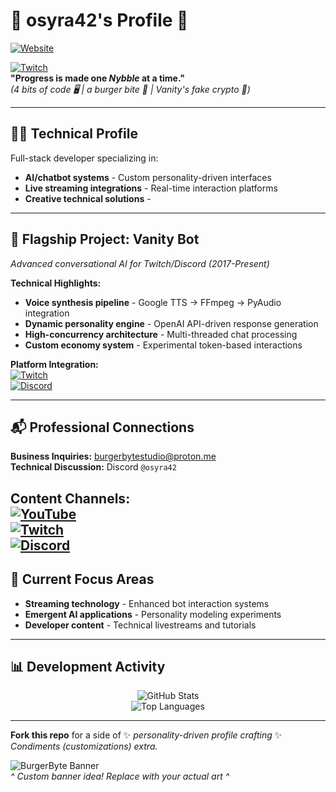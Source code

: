 # 🍔 **osyra42's Profile** 🍔
[![Website](https://img.shields.io/badge/BurgerByteStudio.com-4B3621?logo=hackthebox&logoColor=white)](https://burgerbytestudio.com)

[![Twitch](https://img.shields.io/badge/Twitch-Live_Integration-9146FF?logo=twitch)](https://www.twitch.tv/osyra42)  
**"Progress is made one *Nybble* at a time."**  
*(4 bits of code 🖥️ | a burger bite 🍔 | Vanity's fake crypto 💸)*  

---

## 👨‍💻 Technical Profile  
Full-stack developer specializing in:  
- **AI/chatbot systems** - Custom personality-driven interfaces  
- **Live streaming integrations** - Real-time interaction platforms  
- **Creative technical solutions** - 

---

## 🤖 Flagship Project: Vanity Bot  
*Advanced conversational AI for Twitch/Discord (2017-Present)*  

**Technical Highlights:**  
- **Voice synthesis pipeline** - Google TTS → FFmpeg → PyAudio integration  
- **Dynamic personality engine** - OpenAI API-driven response generation  
- **High-concurrency architecture** - Multi-threaded chat processing  
- **Custom economy system** - Experimental token-based interactions  

**Platform Integration:**  
[![Twitch](https://img.shields.io/badge/Twitch-Live_Integration-9146FF?logo=twitch)](https://www.twitch.tv/osyra42)  
[![Discord](https://img.shields.io/badge/Discord-Chat_Platform-5865F2?logo=discord)](https://discord.gg/mUYTdwXB7v)

---

## 📬 Professional Connections  
**Business Inquiries:** [burgerbytestudio@proton.me](mailto:burgerbytestudio@proton.me)  
**Technical Discussion:** Discord `@osyra42`  

**Content Channels:**  
[![YouTube](https://img.shields.io/badge/YouTube-Technical_Content-FF0000?logo=youtube)](https://www.youtube.com/@osyra42)  
[![Twitch](https://img.shields.io/badge/Twitch-Live_Integration-9146FF?logo=twitch)](https://www.twitch.tv/osyra42)  
[![Discord](https://img.shields.io/badge/Discord-Chat_Platform-5865F2?logo=discord)](https://discord.gg/mUYTdwXB7v)
---

## 🚀 Current Focus Areas  
- **Streaming technology** - Enhanced bot interaction systems  
- **Emergent AI applications** - Personality modeling experiments  
- **Developer content** - Technical livestreams and tutorials  

---

## 📊 Development Activity  
<div align="center">
  
![GitHub Stats](https://github-readme-stats.vercel.app/api?username=osyra42&show_icons=true&theme=professional&hide_border=true&include_all_commits=true)  
![Top Languages](https://github-readme-stats.vercel.app/api/top-langs/?username=osyra42&layout=compact&theme=professional&hide_border=true&langs_count=6)

</div>

---

**Fork this repo** for a side of ✨ *personality-driven profile crafting* ✨  
*Condiments (customizations) extra.*  

![BurgerByte Banner](https://via.placeholder.com/1280x320/222/FFFFFF?text=🍔+Welcome+to+BurgerByte+Studio)  
*^ Custom banner idea! Replace with your actual art ^*  
